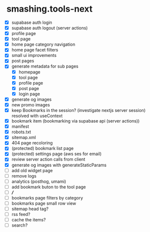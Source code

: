 #  smashing.tools-next

- [x] supabase auth login
- [x] supabase auth logout (server actions)
- [x] profile page
- [x] tool page
- [x] home page category navigation
- [x] home page facet filters
- [x] small ui improvements
- [x] post pages
- [x] generate metadata for sub pages
  - [x] homepage
  - [x] tool page
  - [x] profile page
  - [x] post page
  - [x] login page
- [x] generate og images
- [x] new promo images
- [x] keep Bookmarks in the session? (investigate nextjs server session) resolved with useContext
- [x] bookmark item (bookmarking via supabase api (server actions))
- [x] manifest
- [x] robots.txt
- [x] sitemap.xml
- [x] 404 page recoloring
- [x] (protected) bookmark list page
- [x] (protected) settings page (aws ses for email)
- [x] review server action calls from client
- [x] generate og images with generateStaticParams
- [ ] add old widget page
- [ ] remove logs
- [ ] analytics (posthog, umami)
- [ ] add bookmark buton to the tool page
- [ ] **_/_**
- [ ] bookmarks page filters by category
- [ ] bookmarks page small row view
- [ ] sitemap head tag?
- [ ] rss feed?
- [ ] cache the items?
- [ ] search?
